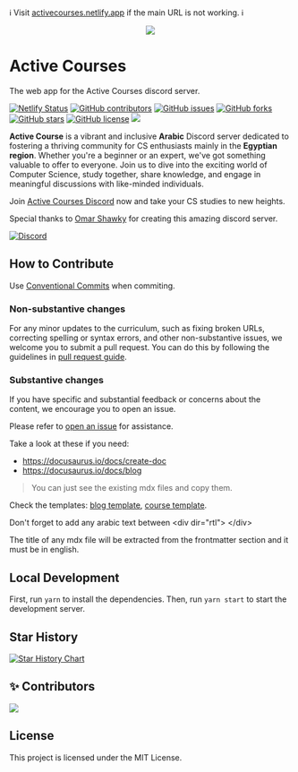 ℹ️ Visit [activecourses.netlify.app](https://activecourses.netlify.app/) if  the main URL is not working. ℹ️

<div align="center">
  <img src=./banner.png>
</div>

# Active Courses

The web app for the Active Courses discord server.

[![Netlify Status](https://api.netlify.com/api/v1/badges/2019981a-3a4b-44e7-84f4-15a347a57a35/deploy-status)](https://app.netlify.com/sites/activecourses/deploys)
[![GitHub contributors](https://img.shields.io/github/contributors/alikehel/activecourses)](https://github.com/alikehel/activecourses/contributors)
[![GitHub issues](https://img.shields.io/github/issues/alikehel/activecourses)](https://github.com/alikehel/activecourses/issues)
[![GitHub forks](https://img.shields.io/github/forks/alikehel/activecourses)](https://github.com/alikehel/activecourses/network)
[![GitHub stars](https://img.shields.io/github/stars/alikehel/activecourses)](https://github.com/alikehel/activecourses/stargazers)
[![GitHub license](https://img.shields.io/github/license/alikehel/activecourses)](https://github.com/alikehel/activecourses/blob/main/LICENSE)
<img src="https://img.shields.io/github/issues-pr-raw/alikehel/activecourses" />

**Active Course** is a vibrant and inclusive **Arabic** Discord server dedicated to fostering a thriving community for CS enthusiasts mainly in the **Egyptian region**. Whether you're a beginner or an expert, we've got something valuable to offer to everyone. Join us to dive into the exciting world of Computer Science, study together, share knowledge, and engage in meaningful discussions with like-minded individuals.

Join [Active Courses Discord](https://discord.gg/pevXXrzzKt) now and take your CS studies to new heights.

Special thanks to [Omar Shawky](https://www.linkedin.com/in/omarshawky1/) for creating this amazing discord server.

[![Discord](https://img.shields.io/discord/950993900720492574.svg?style=for-the-badge&label=&logo=discord&logoColor=ffffff&color=7389D8&labelColor=6A7EC2)](https://discord.gg/pevXXrzzKt)

## How to Contribute

Use [Conventional Commits](https://marketplace.visualstudio.com/items?itemName=vivaxy.vscode-conventional-commits) when commiting.

### Non-substantive changes

For any minor updates to the curriculum, such as fixing broken URLs, correcting spelling or syntax errors, and other non-substantive issues, we welcome you to submit a pull request. You can do this by following the guidelines in [pull request guide](https://www.freecodecamp.org/news/how-to-make-your-first-pull-request-on-github-3/).

### Substantive changes

If you have specific and substantial feedback or concerns about the content, we encourage you to open an issue.

Please refer to [open an issue](https://help.github.com/articles/creating-an-issue/) for assistance.

Take a look at these if you need:
- https://docusaurus.io/docs/create-doc
- https://docusaurus.io/docs/blog
> You can just see the existing mdx files and copy them.

Check the templates: [blog template](./blog.template.mdx), [course template](./course.template.mdx).

Don't forget to add any arabic text between \<div dir="rtl"> \</div>

The title of any mdx file will be extracted from the frontmatter section and it must be in english.

## Local Development

First, run `yarn` to install the dependencies.
Then, run `yarn start` to start the development server.

## Star History

[![Star History Chart](https://api.star-history.com/svg?repos=alikehel/activecourses&type=Timeline)](https://star-history.com/#alikehel/activecourses&Timeline)

## ✨ Contributors

<!--  support by https://contrib.rocks -->
<a href="https://github.com/alikehel/activecourses/graphs/contributors">
  <img src="https://contrib.rocks/image?repo=alikehel/activecourses"/>
</a>

## License

This project is licensed under the MIT License.

